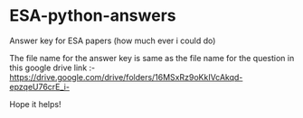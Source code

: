 # ESA-python-answers
Answer key for ESA papers (how much ever i could do)


The file name for the answer key is same as the file name for the question in this google drive link :- 
https://drive.google.com/drive/folders/16MSxRz9oKkIVcAkqd-epzqeU76crE_i-

Hope it helps!
